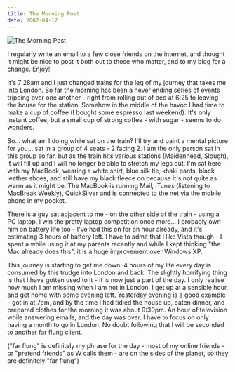 ```yaml
---
title: The Morning Post
date: 2007-04-17
---
```


![The Morning Post](https://source.unsplash.com/vP3pnOoCiYE/1600x900)

I regularly write an email to a few close friends on the internet, and thought it might be nice to post it both out to those who matter, and to my blog for a change. Enjoy!

It's 7:28am and I just changed trains for the leg of my journey that takes me into London. So far the morning has been a never ending series of events tripping over one another - right from rolling out of bed at 6:25 to leaving the house for the station. Somehow in the middle of the havoc I had time to make a cup of coffee (I bought some espresso last weekend). It's only instant coffee, but a small cup of strong coffee - with sugar - seems to do wonders.

So... what am I doing while sat on the train? I'll try and paint a mental picture for you... sat in a group of 4 seats - 2 facing 2. I am the only person sat in this group so far, but as the train hits various stations (Maidenhead, Slough), it will fill up and I will no longer be able to stretch my legs out. I'm sat here with my MacBook, wearing a white shirt, blue silk tie, khaki pants, black leather shoes, and still have my black fleece on because it's not quite as warm as it might be. The MacBook is running Mail, iTunes (listening to MacBreak Weekly), QuickSilver and is connected to the net via the mobile phone in my pocket.

There is a guy sat adjacent to me - on the other side of the train - using a PC laptop. I win the pretty laptop competition once more... I probably own him on battery life too - I've had this on for an hour already, and it's estimating 3 hours of battery left. I have to admit that I like Vista though - I spent a while using it at my parents recently and while I kept thinking "the Mac already does this", it is a huge improvement over Windows XP.

This journey is starting to get me down. 4 hours of my life every day is consumed by this trudge into London and back. The slightly horrifying thing is that I have gotten used to it - it is now just a part of the day. I only realise how much I am missing when I am not in London. I get up at a sensible hour, and get home with some evening left. Yesterday evening is a good example - got in at 7pm, and by the time I had tidied the house up, eaten dinner, and prepared clothes for the morning it was about 9:30pm. An hour of television while answering emails, and the day was over. I have to focus on only having a month to go in London. No doubt following that I will be seconded to another far flung client.

("far flung" is definitely my phrase for the day - most of my online friends - or "pretend friends" as W calls them - are on the sides of the planet, so they are definitely "far flung")
